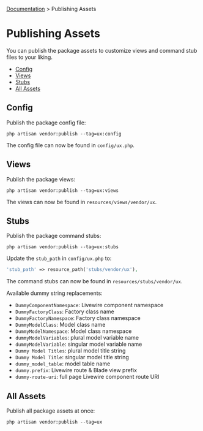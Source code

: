 [Documentation](index.md) > Publishing Assets

# Publishing Assets

You can publish the package assets to customize views and command stub files to your liking.

- [Config](#config)
- [Views](#views)
- [Stubs](#stubs)
- [All Assets](#all-assets)

## Config

Publish the package config file:

```console
php artisan vendor:publish --tag=ux:config
```

The config file can now be found in `config/ux.php`.

## Views

Publish the package views:

```console
php artisan vendor:publish --tag=ux:views
```

The views can now be found in `resources/views/vendor/ux`.

## Stubs

Publish the package command stubs:

```console
php artisan vendor:publish --tag=ux:stubs
```

Update the `stub_path` in `config/ux.php` to:

```php
'stub_path' => resource_path('stubs/vendor/ux'),
```

The command stubs can now be found in `resources/stubs/vendor/ux`.

Available dummy string replacements:

- `DummyComponentNamespace`: Livewire component namespace
- `DummyFactoryClass`: Factory class name
- `DummyFactoryNamespace`: Factory class namespace
- `DummyModelClass`: Model class name
- `DummyModelNamespace`: Model class namespace
- `dummyModelVariables`: plural model variable name
- `dummyModelVariable`: singular model variable name
- `Dummy Model Titles`: plural model title string
- `Dummy Model Title`: singular model title string
- `dummy_model_table`: model table name
- `dummy.prefix`: Livewire route & Blade view prefix
- `dummy-route-uri`: full page Livewire component route URI

## All Assets

Publish all package assets at once:

```console
php artisan vendor:publish --tag=ux
```
